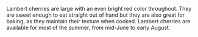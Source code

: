 Lambert cherries are large with an even bright red color throughout. They are sweet enough to eat straight out of hand​ but they are also great for baking, as they maintain their texture when cooked. Lambert cherries are available for most of the summer, from mid-June to early August.